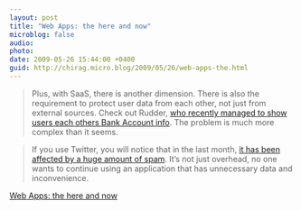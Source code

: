 ```yaml
---
layout: post
title: "Web Apps: the here and now"
microblog: false
audio: 
photo: 
date: 2009-05-26 15:44:00 +0400
guid: http://chirag.micro.blog/2009/05/26/web-apps-the.html
---
```

<blockquote>Plus, with SaaS, there is another dimension. There is also the requirement to protect user data from each other, not just from external sources. Check out Rudder, <a href="http://www.techcrunch.com/2009/05/19/financial-exposure-rudder-inadvertently-shows-users-each-others-bank-account-info/" target="_blank">who recently managed to show users each others Bank Account info</a>. The problem is much more complex than it seems.</blockquote>
<blockquote>If you use Twitter, you will notice that in the last month, <a href="http://blogs.zdnet.com/Howlett/?p=831" target="_blank">it has been affected by a huge amount of spam</a>. It’s not just overhead, no one wants to continue using an application that has unnecessary data and inconvenience.</blockquote>
<p><a href="http://blog.amaeya.com/post/35771580988/web-apps-the-here-and-now" target="_blank">Web Apps: the here and now</a></p>
